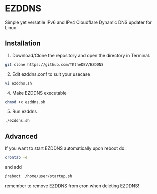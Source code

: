 # EZDDNS
Simple yet versatile IPv6 and IPv4 Cloudflare Dynamic DNS updater for Linux
## Installation
1. Download/Clone the repository and open the directory in Terminal.
```bash
git clone https://github.com/TKtheDEV/EZDDNS
```
2. Edit ezddns.conf to suit your usecase
```bash
vi ezddns.sh
```
4. Make EZDDNS executable
```bash
chmod +x ezddns.sh
```
5. Run ezddns
```bash
./ezddns.sh
```
## Advanced
If you want to start EZDDNS automatically upon reboot do:
```bash
crontab -e
```
and add
```bash
@reboot  /home/user/startup.sh
```
remember to remove EZDDNS from cron when deleting EZDDNS!
